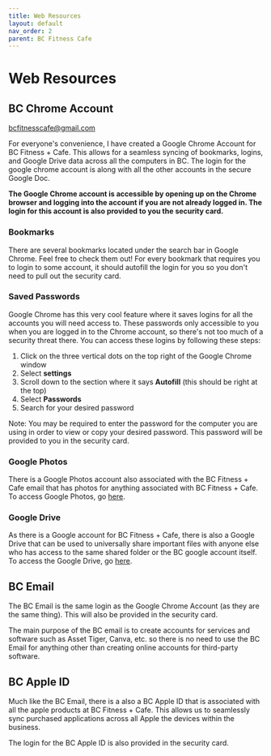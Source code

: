 ```yaml
---
title: Web Resources
layout: default
nav_order: 2
parent: BC Fitness Cafe
---
```

# Web Resources
## BC Chrome Account
bcfitnesscafe@gmail.com

For everyone's convenience, I have created a Google Chrome Account for BC Fitness + Cafe. This allows for a seamless syncing of bookmarks, logins, and Google Drive data across all the computers in BC. The login for the google chrome account is along with all the other accounts in the secure Google Doc.

**The Google Chrome account is accessible by opening up on the Chrome browser and logging into the account if you are not already logged in. The login for this account is also provided to you the security card.**
### Bookmarks
There are several bookmarks located under the search bar in Google Chrome. Feel free to check them out! For every bookmark that requires you to login to some account, it should autofill the login for you so you don't need to pull out the security card.
### Saved Passwords
Google Chrome has this very cool feature where it saves logins for all the accounts you will need access to. These passwords only accessible to you when you are logged in to the Chrome account, so there's not too much of a security threat there. You can access these logins by following these steps:
1. Click on the three vertical dots on the top right of the Google Chrome window
2. Select **settings**
3. Scroll down to the section where it says **Autofill** (this should be right at the top)
4. Select **Passwords**
5. Search for your desired password


Note: You may be required to enter the password for the computer you are using in order to view or copy your desired password. This password will be provided to you in the security card.
### Google Photos
There is a Google Photos account also associated with the BC Fitness + Cafe email that has photos for anything associated with BC Fitness + Cafe. To access Google Photos, go [here](https://photos.google.com/login).
### Google Drive
As there is a Google account for BC Fitness + Cafe, there is also a Google Drive that can be used to universally share important files with anyone else who has access to the same shared folder or the BC google account itself. To access the Google Drive, go [here](https://www.google.com/drive/).

## BC Email
The BC Email is the same login as the Google Chrome Account (as they are the same thing). This will also be provided in the security card.

The main purpose of the BC email is to create accounts for services and software such as Asset Tiger, Canva, etc. so there is no need to use the BC Email for anything other than creating online accounts for third-party software.
## BC Apple ID
Much like the BC Email, there is a also a BC Apple ID that is associated with all the apple products at BC Fitness + Cafe. This allows us to seamlessly sync purchased applications across all Apple the devices within the business.

The login for the BC Apple ID is also provided in the security card.